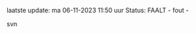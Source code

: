 laatste update: 
ma 06-11-2023 11:50   uur 
Status: FAALT - fout - 
<div class="service R">svn</div>